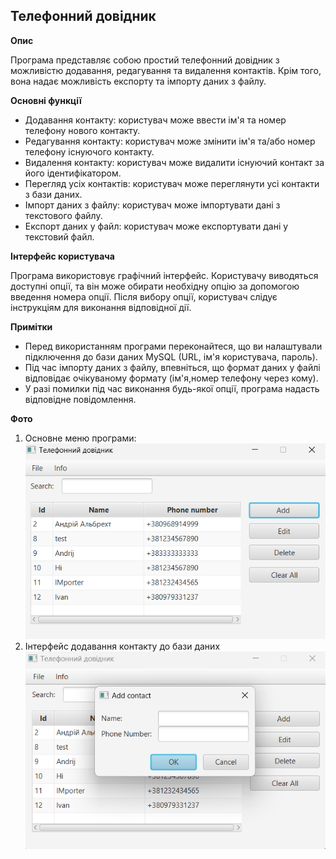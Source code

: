 ## Телефонний довідник
**Опис**

Програма представляє собою простий телефонний довідник з можливістю додавання, редагування та видалення контактів. Крім того, вона надає можливість експорту та імпорту даних з файлу.

**Основні функції**

* Додавання контакту: користувач може ввести ім'я та номер телефону нового контакту.
* Редагування контакту: користувач може змінити ім'я та/або номер телефону існуючого контакту.
* Видалення контакту: користувач може видалити існуючий контакт за його ідентифікатором.
* Перегляд усіх контактів: користувач може переглянути усі контакти з бази даних.
* Імпорт даних з файлу: користувач може імпортувати дані з текстового файлу.
* Експорт даних у файл: користувач може експортувати дані у текстовий файл.

**Інтерфейс користувача**

Програма використовує графічний інтерфейс. Користувачу виводяться доступні опції, та він може обирати необхідну опцію за допомогою введення номера опції. Після вибору опції, користувач слідує інструкціям для виконання відповідної дії.

**Примітки**

* Перед використанням програми переконайтеся, що ви налаштували підключення до бази даних MySQL (URL, ім'я користувача, пароль).
* Під час імпорту даних з файлу, впевніться, що формат даних у файлі відповідає очікуваному формату (ім'я,номер телефону через кому).
* У разі помилки під час виконання будь-якої опції, програма надасть відповідне повідомлення.

**Фото**
1. Основне меню програми:
   ![Example 1](img/Example1.png)
2. Інтерфейс додавання контакту до бази даних
   ![Example 3](img/Example2.png)